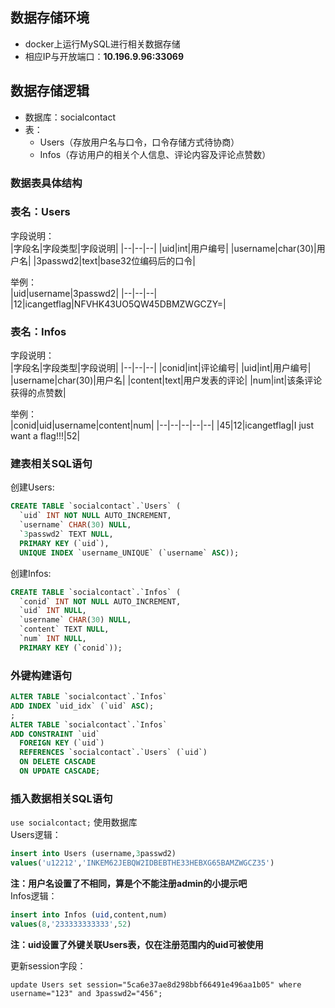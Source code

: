 ## 数据存储环境  
+ docker上运行MySQL进行相关数据存储  
+ 相应IP与开放端口：**10.196.9.96:33069**  
## 数据存储逻辑  
+ 数据库：socialcontact  
+ 表：  
    + Users（存放用户名与口令，口令存储方式待协商）
    + Infos（存访用户的相关个人信息、评论内容及评论点赞数） 
### 数据表具体结构  
### 表名：Users  
字段说明：  
|字段名|字段类型|字段说明|
|--|--|--|
|uid|int|用户编号|
|username|char(30)|用户名|
|3passwd2|text|base32位编码后的口令|


举例：  
|uid|username|3passwd2|
|--|--|--|
|12|icangetflag|NFVHK43UO5QW45DBMZWGCZY=|

### 表名：Infos  
字段说明：  
|字段名|字段类型|字段说明|
|--|--|--|
|conid|int|评论编号|
|uid|int|用户编号|
|username|char(30)|用户名|
|content|text|用户发表的评论|
|num|int|该条评论获得的点赞数|


举例：  
|conid|uid|username|content|num|
|--|--|--|--|--|
|45|12|icangetflag|I just want a flag!!!|52|



### 建表相关SQL语句  

创建Users:  
```sql
CREATE TABLE `socialcontact`.`Users` (
  `uid` INT NOT NULL AUTO_INCREMENT,
  `username` CHAR(30) NULL,
  `3passwd2` TEXT NULL,
  PRIMARY KEY (`uid`),
  UNIQUE INDEX `username_UNIQUE` (`username` ASC));
```
创建Infos:  
```sql
CREATE TABLE `socialcontact`.`Infos` (
  `conid` INT NOT NULL AUTO_INCREMENT,
  `uid` INT NULL,
  `username` CHAR(30) NULL,
  `content` TEXT NULL,
  `num` INT NULL,
  PRIMARY KEY (`conid`));
```

### 外键构建语句  
```sql
ALTER TABLE `socialcontact`.`Infos` 
ADD INDEX `uid_idx` (`uid` ASC);
;
ALTER TABLE `socialcontact`.`Infos` 
ADD CONSTRAINT `uid`
  FOREIGN KEY (`uid`)
  REFERENCES `socialcontact`.`Users` (`uid`)
  ON DELETE CASCADE
  ON UPDATE CASCADE;

```
### 插入数据相关SQL语句  
`use socialcontact;` 使用数据库  
Users逻辑：  
```sql
insert into Users (username,3passwd2)
values('u12212','INKEM62JEBQW2IDBEBTHE33HEBXG65BAMZWGCZ35')
```
**注：用户名设置了不相同，算是个不能注册admin的小提示吧**  
Infos逻辑：  
```sql
insert into Infos (uid,content,num)
values(8,'233333333333',52)
```
**注：uid设置了外键关联Users表，仅在注册范围内的uid可被使用**



更新session字段：

```mysql
update Users set session="5ca6e37ae8d298bbf66491e496aa1b05" where username="123" and 3passwd2="456";
```

